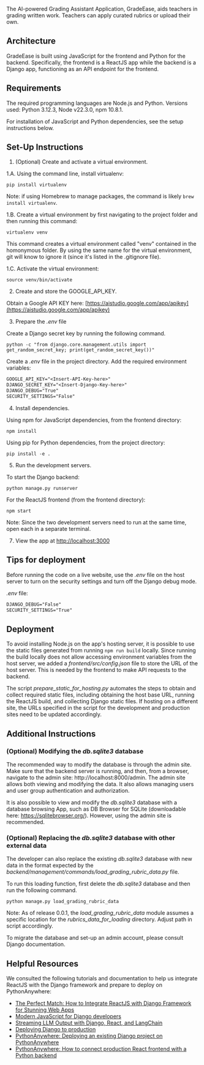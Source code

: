 The AI-powered Grading Assistant Application, GradeEase, aids teachers in grading written work. Teachers can apply curated rubrics or upload their own.

## Architecture

GradeEase is built using JavaScript for the frontend and Python for the backend. Specifically, the frontend is a ReactJS app while the backend is a Django app, functioning as an API endpoint for the frontend.

## Requirements

The required programming languages are Node.js and Python. Versions used: Python 3.12.3, Node v22.3.0, npm 10.8.1.

For installation of JavaScript and Python dependencies, see the setup instructions below.

## Set-Up Instructions

1. (Optional) Create and activate a virtual environment.

  1.A. Using the command line, install virtualenv:

  ```console
  pip install virtualenv
  ```

  Note: if using Homebrew to manage packages, the command is likely `brew install virtualenv`.

  1.B. Create a virtual environment by first navigating to the project folder and then running this command:

  ```console
  virtualenv venv
  ```

  This command creates a virtual environment called "venv" contained in the homonymous folder. By using the same name for the virtual environment, git will know to ignore it (since it's listed in the .gitignore file).

  1.C. Activate the virtual environment:

  ```console
  source venv/bin/activate
  ```

2. Create and store the GOOGLE_API_KEY.

  Obtain a Google API KEY here: [https://aistudio.google.com/app/apikey](https://aistudio.google.com/app/apikey)

3. Prepare the _.env_ file

  Create a Django secret key by running the following command.

  ```console
  python -c "from django.core.management.utils import get_random_secret_key; print(get_random_secret_key())"
  ```

  Create a _.env_ file in the project directory. Add the required environment variables:

  ```txt
  GOOGLE_API_KEY="<Insert-API-Key-here>"
  DJANGO_SECRET_KEY="<Insert-Django-Key-here>"
  DJANGO_DEBUG="True"
  SECURITY_SETTINGS="False"
  ```

4. Install dependencies.

  Using npm for JavaScript dependencies, from the frontend directory:

  ```console
  npm install
  ```

  Using pip for Python dependencies, from the project directory:

  ```console
  pip install -e .
  ```

5. Run the development servers.

  To start the Django backend:

  ```console
  python manage.py runserver
  ```

  For the ReactJS frontend (from the frontend directory):

  ```console
  npm start
  ```
  Note: Since the two development servers need to run at the same time, open each in a separate terminal.

7. View the app at [http://localhost:3000](http://localhost:3000)

## Tips for deployment

Before running the code on a live website, use the _.env_ file on the host server to turn on the security settings and turn off the Django debug mode.

_.env_ file:
```txt
DJANGO_DEBUG="False"
SECURITY_SETTINGS="True"
```

## Deployment

To avoid installing Node.js on the app's hosting server, it is possible to use the static files generated from running `npm run build` locally. Since running the build locally does not allow accessing environment variables from the host server, we added a _frontend/src/config.json_ file to store the URL of the host server. This is needed by the frontend to make API requests to the backend.

The script _prepare_static_for_hosting.py_ automates the steps to obtain and collect required static files, including obtaining the host base URL, running the ReactJS build, and collecting Django static files. If hosting on a different site, the URLs specified in the script for the development and production sites need to be updated accordingly.

## Additional Instructions

### (Optional) Modifying the _db.sqlite3_ database

The recommended way to modify the database is through the admin site. Make sure that the backend server is running, and then, from a browser, navigate to the admin site: http://localhost:8000/admin. The admin site allows both viewing and modifying the data. It also allows managing users and user group authentication and authorization.

It is also possible to view and modify the _db.sqlite3_ database with a database browsing App, such as DB Browser for SQLite (downloadable here: https://sqlitebrowser.org/). However, using the admin site is recommended.

### (Optional) Replacing the _db.sqlite3_ database with other external data

The developer can also replace the existing _db.sqlite3_ database with new data in the format expected by the _backend/management/commands/load_grading_rubric_data.py_ file.

To run this loading function, first delete the _db.sqlite3_ database and then run the following command.

```console
python manage.py load_grading_rubric_data
```

Note: As of release 0.0.1, the _load_grading_rubric_data_ module assumes a specific location for the _rubrics_data_for_loading_ directory. Adjust path in script accordingly.

To migrate the database and set-up an admin account, please consult Django documentation.

## Helpful Resources

We consulted the following tutorials and documentation to help us integrate ReactJS with the Django framework and prepare to deploy on PythonAnywhere:

* [The Perfect Match: How to Integrate ReactJS with Django Framework for Stunning Web Apps](https://medium.com/@devsumitg/how-to-connect-reactjs-django-framework-c5ba268cb8be)
* [Modern JavaScript for Django developers](https://www.saaspegasus.com/guides/modern-javascript-for-django-developers/)
* [Streaming LLM Output with Django, React, and LangChain](https://medium.com/@m.moshek/streaming-llm-output-with-django-react-and-langchain-tutorial-2963275b4f9c)
* [Deploying Django to production](https://developer.mozilla.org/en-US/docs/Learn/Server-side/Django/Deployment)
* [PythonAnywhere: Deploying an existing Django project on PythonAnywhere](https://help.pythonanywhere.com/pages/DeployExistingDjangoProject/)
* [PythonAnywhere: How to connect production React frontend with a Python backend](https://help.pythonanywhere.com/pages/React/)
